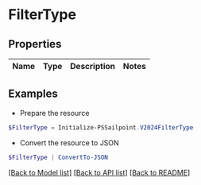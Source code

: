 # FilterType
## Properties

Name | Type | Description | Notes
------------ | ------------- | ------------- | -------------

## Examples

- Prepare the resource
```powershell
$FilterType = Initialize-PSSailpoint.V2024FilterType 
```

- Convert the resource to JSON
```powershell
$FilterType | ConvertTo-JSON
```

[[Back to Model list]](../README.md#documentation-for-models) [[Back to API list]](../README.md#documentation-for-api-endpoints) [[Back to README]](../README.md)

